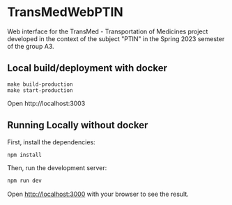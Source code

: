 # TransMedWebPTIN

Web interface for the TransMed - Transportation of Medicines project developed in the context of the subject "PTIN" in the Spring 2023 semester of the group A3.

## Local build/deployment with docker

```
make build-production
make start-production
```

Open http://localhost:3003

## Running Locally without docker

First, install the dependencies:

```bash
npm install

```
Then, run the development server:

```bash
npm run dev
```

Open [http://localhost:3000](http://localhost:3000) with your browser to see the result.
